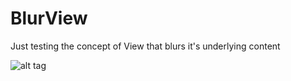 # BlurView
Just testing the concept of View that blurs it's underlying content

![alt tag](https://github.com/Dimezis/BlurView/blob/master/BlurScreenshot.png)

